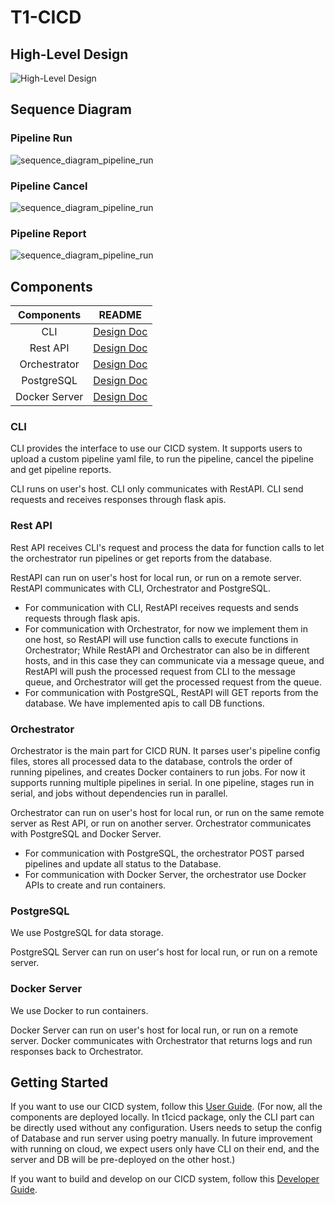 # T1-CICD

## High-Level Design

![High-Level Design](./images/system_diagram_highlevel.jpg)

## Sequence Diagram

### Pipeline Run

![sequence_diagram_pipeline_run](./images/sequence_diagram_pipeline_run.png)

### Pipeline Cancel

![sequence_diagram_pipeline_run](./images/sequence_diagram_pipeline_cancel.png)

### Pipeline Report

![sequence_diagram_pipeline_run](./images/sequence_diagram_pipeline_report.png)

## Components

| Components | README |
| :-------: | :----: | 
| CLI   | [Design Doc]()   |
| Rest API  | [Design Doc]()   |
| Orchestrator | [Design Doc]()   | 
| PostgreSQL | [Design Doc]()   | 
| Docker Server | [Design Doc]()   | 


### CLI
CLI provides the interface to use our CICD system. It supports users to upload a custom pipeline yaml file, to run the pipeline, cancel the pipeline and get pipeline reports.

CLI runs on user's host. CLI only communicates with RestAPI. CLI send requests and receives responses through flask apis.

### Rest API
Rest API receives CLI's request and process the data for function calls to let the orchestrator run pipelines or get reports from the database.

RestAPI can run on user's host for local run, or run on a remote server. RestAPI communicates with CLI, Orchestrator and PostgreSQL. 
- For communication with CLI, RestAPI receives requests and sends requests through flask apis. 
- For communication with Orchestrator, for now we implement them in one host, so RestAPI will use function calls to execute functions in Orchestrator; While RestAPI and Orchestrator can also be in different hosts, and in this case they can communicate via a message queue, and RestAPI will push the processed request from CLI to the message queue, and Orchestrator will get the processed request from the queue. 
- For communication with PostgreSQL, RestAPI will GET reports from the database. We have implemented apis to call DB functions.

### Orchestrator
Orchestrator is the main part for CICD RUN. It parses user's pipeline config files, stores all processed data to the database, controls the order of running pipelines, and creates Docker containers to run jobs. For now it supports running multiple pipelines in serial. In one pipeline, stages run in serial, and jobs without dependencies run in parallel.

Orchestrator can run on user's host for local run, or run on the same remote server as Rest API, or run on another server. Orchestrator communicates with PostgreSQL and Docker Server.
- For communication with PostgreSQL, the orchestrator POST parsed pipelines and update all status to the Database.
- For communication with Docker Server, the orchestrator use Docker APIs to create and run containers.

### PostgreSQL
We use PostgreSQL for data storage.

PostgreSQL Server can run on user's host for local run, or run on a remote server.

### Docker Server
We use Docker to run containers.

Docker Server can run on user's host for local run, or run on a remote server. Docker communicates with Orchestrator that returns logs and run responses back to Orchestrator.

## Getting Started

If you want to use our CICD system, follow this [User Guide](dev-docs/client_guide.md). (For now, all the components are deployed locally. In t1cicd package, only the CLI part can be directly used without any configuration. Users needs to setup the config of Database and run server using poetry manually. In future improvement with running on cloud, we expect users only have CLI on their end, and the server and DB will be pre-deployed on the other host.)

If you want to build and develop on our CICD system, follow this [Developer Guide](dev-docs/developer_guide.md).
